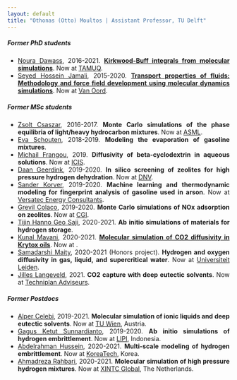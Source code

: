 ```yaml
---
layout: default
title: "Othonas (Otto) Moultos | Assistant Professor, TU Delft"
---
```


<div id="people" class="row">
<div  style="text-align: justify;" class="col-sm-10">
<h5>Former PhD students</h5>

<section markdown="1">

- [Noura Dawass](https://www.linkedin.com/in/noura-dawass-115358216/?originalSubdomain=qa), 2016-2021. <strong><a href="theses/NouraDawass.pdf">Kirkwood-Buff integrals from molecular simulations</a></strong>. Now at [TAMUQ](https://www.qatar.tamu.edu/programs/chemical-engineering/).
- [Seyed Hossein Jamali](https://www.linkedin.com/in/shjamali/?originalSubdomain=nl), 2015-2020. <strong> <a href="theses/SeyedJamali.pdf">Transport properties of fluids: Methodology and force field development using molecular dynamics simulations</a></strong>. Now at [Van Oord](http://www.vanoord.com/).


</section>


<h5>Former MSc students</h5>
<section markdown="1">

- [Zsolt Csaszar](https://www.linkedin.com/in/zsolt-csaszar/?originalSubdomain=nl), 2016-2017. <strong> Monte Carlo simulations of the phase equilibria of light/heavy hydrocarbon mixtures</strong>. Now at [ASML](https://www.asml.com/en).
- [Eva Schouten](https://www.linkedin.com/in/eva-schouten-8a424a102/?originalSubdomain=nl), 2018-2019. <strong> Modeling the evaporation of gasoline mixtures</strong>. 
- [Michail Frangou](https://www.linkedin.com/in/mfrangou/?originalSubdomain=cy), 2019. <strong> Diffusivity of beta-cyclodextrin in aqueous solutions</strong>. Now at [ICIS](https://www.icis.com/explore/?cmpid=SOC%7CCHEM%7CCHLEG-2019-LinkedIn-BioLinkExploreSite&7012X000000g6AA).
- [Daan Geerdink](https://www.linkedin.com/in/zsolt-csaszar/?originalSubdomain=nl), 2019-2020. <strong> In silico screening of zeolites for high pressure hydrogen dehydration</strong>. Now at [DNV](https://www.dnv.com).
- [Sander Korver](https://www.linkedin.com/in/sander-korver-b00a6496), 2019-2020. <strong> Machine learning and thermodynamic modeling for fingerprint analysis of gasoline used in arson</strong>. Now at [Versatec Energy Consultants](https://versatec.nl).
- [Grevil Colaco](https://www.linkedin.com/in/grevilcolaco/?originalSubdomain=nl), 2019-2020. <strong> Monte Carlo simulations of NOx adsorption on zeolites</strong>. Now at [CGI](https://www.cgi.com/en).
- [Tijin Hanno Geo Saji](https://www.linkedin.com/in/tijin-saji-b0a5/?originalSubdomain=nl), 2020-2021. <strong> Ab initio simulations of materials for hydrogen storage</strong>. 
- [Kunal Mavani](https://www.linkedin.com/in/kunal-mavani/?originalSubdomain=nl), 2020-2021. <strong> <a href="../assets/publications/59.Tsimpanogiannis_JCED_2021_66_3226.pdf">Molecular simulation of CO2 diffusivity in Krytox oils</a></strong>. Now at []().
- [Samadarshi Maity](https://www.linkedin.com/in/samadarshi-maity-9621b6115/), 2020-2021 (Honors project). <strong> Hydrogen and oxygen diffusivity in gas, liquid, and supercritical water</strong>. Now at [Universiteit Leiden](https://www.universiteitleiden.nl/en).
- [Jilles Langeveld](https://www.linkedin.com/in/jilles-langeveld/?originalSubdomain=nl), 2021. <strong> CO2 capture with deep eutectic solvents</strong>. Now at [Techniplan Adviseurs](http://www.techniplan.nl).
</section>


<h5>Former Postdocs</h5>
<section markdown="1">

- [Alper Celebi](https://www.linkedin.com/in/alper-tunga-celebi-0375b586/?originalSubdomain=nl), 2019-2021. <strong> Molecular simulation of ionic liquids and deep eutectic solvents</strong>. Now at [TU Wien](https://www.tuwien.at), Austria.
- [Gagus Ketut Sunnardianto](https://www.linkedin.com/in/gagus-ketut-sunnardianto/), 2019-2020. <strong> Ab initio simulations of hydrogen embrittlement</strong>. Now at [LIPI](http://lipi.go.id/staf/detail/gagu001), Indonesia.
- [Abdelrahman Hussein](https://www.linkedin.com/in/abdelrahman-hussein-3b42b415/?originalSubdomain=nl), 2020-2021. <strong> Multi-scale modeling of hydrogen embrittlement</strong>. Now at [KoreaTech](https://www.koreatech.ac.kr/eng/Main.do), Korea.
- [Ahmadreza Rahbari](https://www.linkedin.com/in/arahbari/?originalSubdomain=nl), 2020-2021. <strong> Molecular simulation of high pressure hydrogen mixtures</strong>. Now at [XINTC Global](http://www.xintcglobal.com/), The Netherlands.

</section>

<!-- <h5>Visitors and Interns</h5>
<section markdown="1">

- [Zsolt Csaszar](https://www.linkedin.com/in/zsolt-csaszar/?originalSubdomain=nl), 2016-2017. <strong> Monte Carlo simulations of the phase equilibria of light/heavy hydrocarbon mixtures</strong>. Now at [ASML](https://www.asml.com/en).

</section> -->

</div>
</div>

